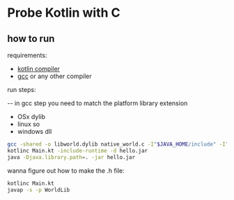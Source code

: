 # Probe Kotlin with C

## how to run

requirements:

- [kotlin compiler](https://kotlinlang.org/docs/command-line.html)
- [gcc](https://gcc.gnu.org/) or any other compiler

run steps:

-- in gcc step you need to match the platform library extension
 - OSx dylib
 - linux so
 - windows dll

``` bash
gcc -shared -o libworld.dylib native_world.c -I"$JAVA_HOME/include" -I"$JAVA_HOME/include/darwin" -Wall -Werror
kotlinc Main.kt -include-runtime -d hello.jar
java -Djava.library.path=. -jar hello.jar
```

wanna figure out how to make the .h file:
``` bash
kotlinc Main.kt
javap -s -p WorldLib
  
```

